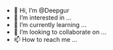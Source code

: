 - 👋 Hi, I’m @Deepgur
- 👀 I’m interested in ...
- 🌱 I’m currently learning ...
- 💞️ I’m looking to collaborate on ...
- 📫 How to reach me ...

<!---
Deepgur/Deepgur is a ✨ special ✨ repository because its `README.md` (this file) appears on your GitHub profile.
You can click the Preview link to take a look at your changes.
--->
